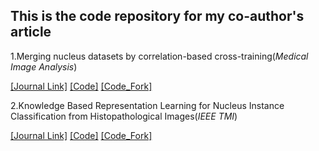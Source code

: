## This is the code repository for my co-author's article


1.Merging nucleus datasets by correlation-based cross-training(*Medical Image Analysis*)

<a href="https://www.sciencedirect.com/science/article/abs/pii/S1361841522003334" target="blank">[Journal Link]</a>
<a href="https://github.com/WinnieLaugh/Dataset_Merger" target="blank">[Code]</a>
<a href="https://github.com/Xiyue-Wang/Other-co_author-paper-code/tree/main/Dataset_Merger" target="blank">[Code_Fork]</a>


2.Knowledge Based Representation Learning for Nucleus Instance Classification from Histopathological Images(*IEEE TMI*)

<a href="https://ieeexplore.ieee.org/document/9869632" target="blank">[Journal Link]</a>
<a href="https://github.com/WinnieLaugh/StructuredTriplet" target="blank">[Code]</a>
<a href="https://github.com/Xiyue-Wang/Other-co_author-paper-code/tree/main/StructuredTriplet" target="blank">[Code_Fork]</a>